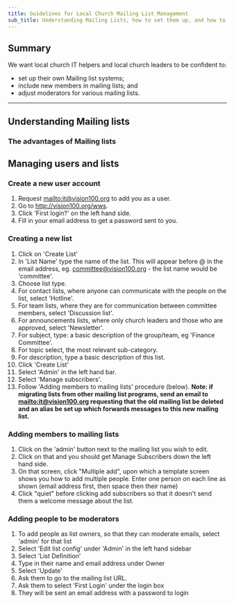 ```yaml
---
title: Guidelines for Local Church Mailing List Management
sub_title: Understanding Mailing Lists, how to set them up, and how to manage members and moderators
---
```


Summary
-------
We want local church IT helpers and local church leaders to be confident to:
- set up their own Mailing list systems;
- include new members in mailing lists; and
- adjust moderators for various mailing lists.  

***

Understanding Mailing lists
---------------

### The advantages of Mailing lists


Managing users and lists
---------------

### Create a new user account
1.  Request <mailto:it@vision100.org> to add you as a user.
2.  Go to http://vision100.org/wws.
3.  Click 'First login?' on the left hand side.
4.  Fill in your email address to get a password sent to you.

### Creating a new list
1.  Click on 'Create List'
2.  In 'List Name' type the name of the list. This will appear before @ in the email address, eg. committee@vision100.org - the list name would be 'committee'.
3.  Choose list type.
  1.  For contact lists, where anyone can communicate with the people on the list, select 'Hotline'.
  2.  For team lists, where they are for communication between committee members, select 'Discussion list'.
  3.  For announcements lists, where only church leaders and those who are approved, select 'Newsletter'.
4.  For subject, type: a basic description of the group/team, eg 'Finance Committee'.
5.  For topic select, the most relevant sub-category.
6.  For description, type a basic description of this list.
7.  Click 'Create List'
8.  Select 'Admin' in the left hand bar.
9.  Select 'Manage subscribers'.
10. Follow 'Adding members to mailing lists' procedure (below).
**Note: if migrating lists from other mailing list programs, send an email to <mailto:it@vision100.org>
requesting that the old mailing list be deleted and an alias be set up which forwards
messages to this new mailing list.**

### Adding members to mailing lists
1.  Click on the 'admin' button next to the mailing list you wish to edit.
2.  Click on that and you should get Manage Subscribers down the left hand side.
3.  On that screen, click "Multiple add", upon which a template screen shows you how to add multiple people. Enter one person on each line as shown (email address first, then space then their name)
4.  Click "quiet" before clicking add subscribers so that it doesn't send them a welcome message about the list.

### Adding people to be moderators
1.  To add people as list owners, so that they can moderate emails, select 'admin' for that list
2.  Select 'Edit list config' under 'Admin' in the left hand sidebar
3.  Select 'List Definition'
4.  Type in their name and email address under Owner
5.  Select 'Update'
6.  Ask them to go to the mailing list URL.
7.  Ask them to select 'First Login' under the login box
8.  They will be sent an email address with a password to login
